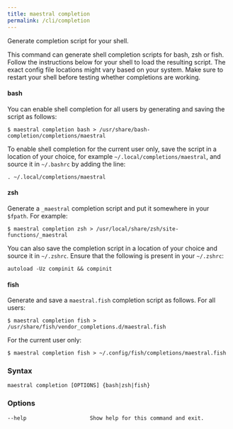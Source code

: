 ```yaml
---
title: maestral completion
permalink: /cli/completion
---
```


Generate completion script for your shell.

This command can generate shell completion scripts for bash, zsh or fish. Follow the
instructions below for your shell to load the resulting script. The exact config file
locations might vary based on your system. Make sure to restart your shell before
testing whether completions are working.

#### bash

You can enable shell completion for all users by generating and saving the script as
follows:

```shell
$ maestral completion bash > /usr/share/bash-completion/completions/maestral
```

To enable shell completion for the current user only, save the script in a location of
your choice, for example `~/.local/completions/maestral`, and source it in `~/.bashrc`
by adding the line:

```shell
. ~/.local/completions/maestral
```

#### zsh

Generate a `_maestral` completion script and put it somewhere in your `$fpath`. For
example:

```shell
$ maestral completion zsh > /usr/local/share/zsh/site-functions/_maestral
```

You can also save the completion script in a location of your choice and source it in
`~/.zshrc`. Ensure that the following is present in your `~/.zshrc`:

```shell
autoload -Uz compinit && compinit
```

#### fish

Generate and save a `maestral.fish` completion script as follows. For all users:

```shell
$ maestral completion fish > /usr/share/fish/vendor_completions.d/maestral.fish
```

For the current user only:

```shell
$ maestral completion fish > ~/.config/fish/completions/maestral.fish
```

### Syntax

```shell
maestral completion [OPTIONS] {bash|zsh|fish}
```

### Options

```
--help                    Show help for this command and exit.
```
